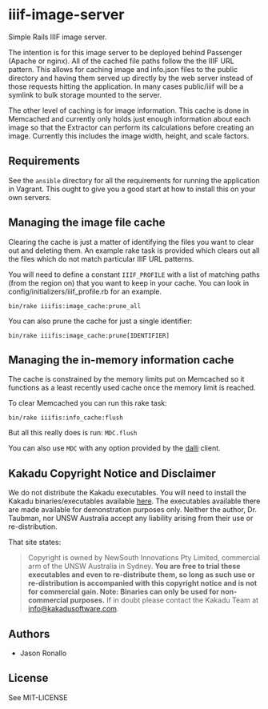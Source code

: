 # iiif-image-server

Simple Rails IIIF image server.

The intention is for this image server to be deployed behind Passenger (Apache or nginx). All of the cached file paths follow the the IIIF URL pattern. This allows for caching image and info.json files to the public directory and having them served up directly by the web server instead of those requests hitting the application. In many cases public/iiif will be a symlink to bulk storage mounted to the server.

The other level of caching is for image information. This cache is done in Memcached and currently only holds just enough information about each image so that the Extractor can perform its calculations before creating an image. Currently this includes the image width, height, and scale factors.

## Requirements

See the `ansible` directory for all the requirements for running the application in Vagrant. This ought to give you a good start at how to install this on your own servers.

## Managing the image file cache

Clearing the cache is just a matter of identifying the files you want to clear out and deleting them. An example rake task is provided which clears out all the files which do not match particular IIIF URL patterns.

You will need to define a constant `IIIF_PROFILE` with a list of matching paths (from the region on) that you want to keep in your cache. You can look in config/initializers/iiif_profile.rb for an example.

`bin/rake iiifis:image_cache:prune_all`

You can also prune the cache for just a single identifier:

`bin/rake iiifis:image_cache:prune[IDENTIFIER]`

## Managing the in-memory information cache

The cache is constrained by the memory limits put on Memcached so it functions as a least recently used cache once the memory limit is reached.

To clear Memcached you can run this rake task:

`bin/rake iiifis:info_cache:flush`

But all this really does is run: `MDC.flush`

You can also use `MDC` with any option provided by the [dalli](https://github.com/petergoldstein/dalli) client.

## Kakadu Copyright Notice and Disclaimer
 We do not distribute the Kakadu executables. You will need to install the Kakadu binaries/executables available [here](http://kakadusoftware.com/downloads/). The executables available there are made available for demonstration purposes only. Neither the author, Dr. Taubman, nor UNSW Australia accept any liability arising from their use or re-distribution.

That site states:

> Copyright is owned by NewSouth Innovations Pty Limited, commercial arm of the UNSW Australia in Sydney. **You are free to trial these executables and even to re-distribute them, so long as such use or re-distribution is accompanied with this copyright notice and is not for commercial gain. Note: Binaries can only be used for non-commercial purposes.** If in doubt please contact the Kakadu Team at info@kakadusoftware.com.


## Authors

- Jason Ronallo

## License

See MIT-LICENSE
